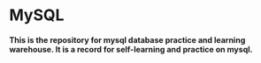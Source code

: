 # MySQL
#### This is the repository for mysql database practice and learning warehouse. It is a record for self-learning and practice on mysql.
